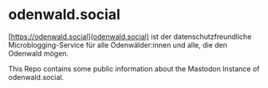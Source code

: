 # odenwald.social

[https://odenwald.social](odenwald.social) ist der datenschutzfreundliche Microblogging-Service für alle Odenwälder:innen und alle, die den Odenwald mögen.

This Repo contains some public information about the Mastodon Instance of odenwald.social.

